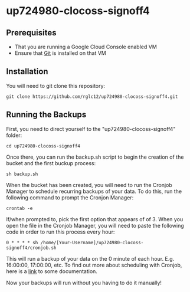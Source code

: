 # up724980-clocoss-signoff4

## Prerequisites 

- That you are running a Google Cloud Console enabled VM
- Ensure that [Git](https://git-scm.com/book/en/v2/Getting-Started-Installing-Git) is installed on that VM

## Installation 

You will need to git clone this repository:

```git clone https://github.com/rglc12/up724980-clocoss-signoff4.git```

## Running the Backups

First, you need to direct yourself to the "up724980-clocoss-signoff4" folder:

```cd up724980-clocoss-signoff4```

Once there, you can run the backup.sh script to begin the creation of the bucket and the first buckup process:

```sh backup.sh```

When the bucket has been created, you will need to run the Cronjob Manager to schedule recurring backups of your data.
To do this, run the following command to prompt the Cronjon Manager:

```crontab -e```

If/when prompted to, pick the first option that appears of of 3. 
When you open the file in the Cronjob Manager, you will need to paste the following code in order to run this process every hour:

```0 * * * * sh /home/[Your-Username]/up724980-clocoss-signoff4/cronjob.sh```

This will run a backup of your data on the 0 minute of each hour. E.g. 16:00:00, 17:00:00, etc.
To find out more about scheduling with Cronjob, here is a [link](https://www.centos.org/docs/5/html/5.2/Deployment_Guide/s2-autotasks-cron-configuring.html) to some documentation.

Now your backups will run without you having to do it manually!